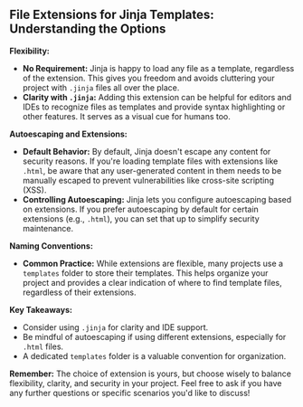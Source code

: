 ## File Extensions for Jinja Templates: Understanding the Options

**Flexibility:**

- **No Requirement:** Jinja is happy to load any file as a template, regardless of the extension. This gives you freedom and avoids cluttering your project with `.jinja` files all over the place.
- **Clarity with `.jinja`:** Adding this extension can be helpful for editors and IDEs to recognize files as templates and provide syntax highlighting or other features. It serves as a visual cue for humans too.

**Autoescaping and Extensions:**

- **Default Behavior:** By default, Jinja doesn't escape any content for security reasons. If you're loading template files with extensions like `.html`, be aware that any user-generated content in them needs to be manually escaped to prevent vulnerabilities like cross-site scripting (XSS).
- **Controlling Autoescaping:** Jinja lets you configure autoescaping based on extensions. If you prefer autoescaping by default for certain extensions (e.g., `.html`), you can set that up to simplify security maintenance.

**Naming Conventions:**

- **Common Practice:** While extensions are flexible, many projects use a `templates` folder to store their templates. This helps organize your project and provides a clear indication of where to find template files, regardless of their extensions.

**Key Takeaways:**

- Consider using `.jinja` for clarity and IDE support.
- Be mindful of autoescaping if using different extensions, especially for `.html` files.
- A dedicated `templates` folder is a valuable convention for organization.

**Remember:** The choice of extension is yours, but choose wisely to balance flexibility, clarity, and security in your project. Feel free to ask if you have any further questions or specific scenarios you'd like to discuss!